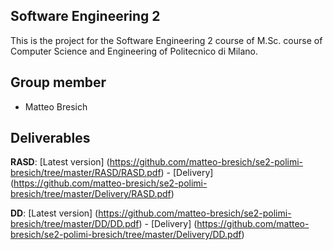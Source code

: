 ## Software Engineering 2
This is the project for the Software Engineering 2 course of M.Sc. course of Computer Science and Engineering of Politecnico di Milano.

## Group member
* Matteo Bresich

## Deliverables
**RASD**: [Latest version] (https://github.com/matteo-bresich/se2-polimi-bresich/tree/master/RASD/RASD.pdf) - [Delivery] (https://github.com/matteo-bresich/se2-polimi-bresich/tree/master/Delivery/RASD.pdf)

**DD**: [Latest version] (https://github.com/matteo-bresich/se2-polimi-bresich/tree/master/DD/DD.pdf) - [Delivery] (https://github.com/matteo-bresich/se2-polimi-bresich/tree/master/Delivery/DD.pdf)
